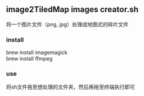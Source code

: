 ## image2TiledMap images  creator.sh
将一个图片文件（png, jpg）处理成地图式的碎片文件
### install
brew install imagemagick<br />
brew install ffmpeg
### use
将sh文件拖至想处理的文件夹，然后再拖至终端执行即可
